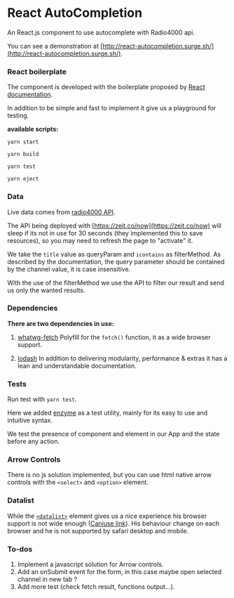 # React AutoCompletion

An React.js component to use autocomplete with Radio4000 api.

You can see a demonstration at [http://react-autocompletion.surge.sh/](http://react-autocompletion.surge.sh/).

### React boilerplate

The component is developed with the boilerplate proposed by [React documentation](https://facebook.github.io/react/docs/installation.html).

In addition to be simple and fast to implement it give us a playground for testing.

**available scripts:**

`yarn start`

`yarn build`

`yarn test`

`yarn eject`

### Data

Live data comes from [radio4000 API](https://github.com/internet4000/radio4000-api-docs).

The API being deployed with [https://zeit.co/now](https://zeit.co/now) will sleep if its not in use for 30 seconds (they implemented this to save resources), so you may need to refresh the page to "activate" it.

We take the `title` value as queryParam and `icontains` as filterMethod.
As described by the documentation, the query parameter should be contained by the channel value, it is case insensitive.

With the use of the filterMethod we use the API to filter our result and send us only the wanted results.  

### Dependencies

**There are two dependencies in use:**
1. [whatwg-fetch](https://github.com/github/fetch)
	Polyfill for the `fetch()` function, it as a wide browser support.

2. [lodash](https://lodash.com/)
	In addition to delivering modularity, performance & extras it has a lean and understandable documentation.

### Tests

Run test with `yarn test`.

Here we added [enzyme](https://github.com/airbnb/enzyme) as a test utility, mainly for its easy to use and intuitive syntax.

We test the presence of component and element in our App and the state before any action.

### Arrow Controls

There is no js solution implemented, but you can use html native arrow controls with the `<select>` and `<option>` element.

### Datalist

While the [`<datalist>`](https://developer.mozilla.org/en/docs/Web/HTML/Element/datalist) element gives us a nice experience his browser support is not wide enough ([Caniuse link](http://caniuse.com/#search=datalist)). His behaviour change on each browser and he is not supported by safari desktop and mobile. 

### To-dos

1. Implement a javascript solution for Arrow controls.
2. Add an onSubmit event for the form, in this case maybe open selected channel in new tab ?
3. Add more test (check fetch result, functions output...).
